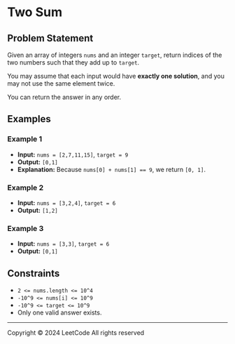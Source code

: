 # Two Sum

## Problem Statement

Given an array of integers `nums` and an integer `target`, return indices of the two numbers such that they add up to `target`.

You may assume that each input would have **exactly one solution**, and you may not use the same element twice.

You can return the answer in any order.

## Examples

### Example 1
- **Input:** `nums = [2,7,11,15]`, `target = 9`
- **Output:** `[0,1]`
- **Explanation:** Because `nums[0] + nums[1] == 9`, we return `[0, 1]`.

### Example 2
- **Input:** `nums = [3,2,4]`, `target = 6`
- **Output:** `[1,2]`

### Example 3
- **Input:** `nums = [3,3]`, `target = 6`
- **Output:** `[0,1]`

## Constraints
- `2 <= nums.length <= 10^4`
- `-10^9 <= nums[i] <= 10^9`
- `-10^9 <= target <= 10^9`
- Only one valid answer exists.

---

Copyright ©️ 2024 LeetCode All rights reserved
